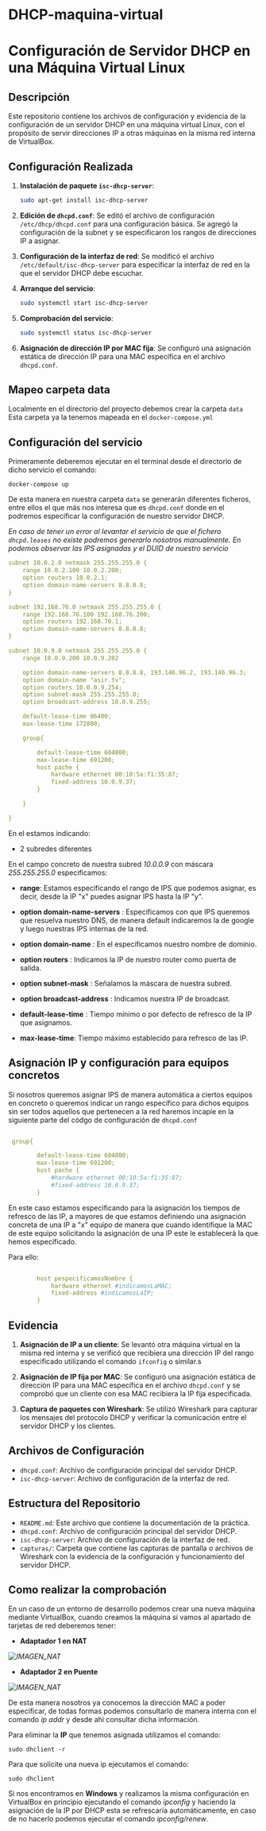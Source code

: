 # DHCP-maquina-virtual

# Configuración de Servidor DHCP en una Máquina Virtual Linux

## Descripción
Este repositorio contiene los archivos de configuración y evidencia de la configuración de un servidor DHCP en una máquina virtual Linux, con el propósito de servir direcciones IP a otras máquinas en la misma red interna de VirtualBox.

## Configuración Realizada

1. **Instalación de paquete `isc-dhcp-server`**: 
   ```bash
   sudo apt-get install isc-dhcp-server
   ```

2. **Edición de `dhcpd.conf`**: 
   Se editó el archivo de configuración `/etc/dhcp/dhcpd.conf` para una configuración básica. Se agregó la configuración de la subnet y se especificaron los rangos de direcciones IP a asignar.

3. **Configuración de la interfaz de red**: 
   Se modificó el archivo `/etc/default/isc-dhcp-server` para especificar la interfaz de red en la que el servidor DHCP debe escuchar.

4. **Arranque del servicio**: 
   ```bash
   sudo systemctl start isc-dhcp-server
   ```

5. **Comprobación del servicio**: 
   ```bash
   sudo systemctl status isc-dhcp-server
   ```

6. **Asignación de dirección IP por MAC fija**: 
   Se configuró una asignación estática de dirección IP para una MAC específica en el archivo `dhcpd.conf`.

## Mapeo carpeta data

Localmente en el directorio del proyecto debemos crear la carpeta ```data```
Esta carpeta ya la tenemos mapeada en el ```docker-compose.yml```


## Configuración del servicio

Primeramente deberemos ejecutar en el terminal desde el directorio de dicho servicio el comando:

```
docker-compose up
```

De esta manera en nuestra carpeta ```data``` se generarán diferentes ficheros, entre ellos el que más nos interesa que es ```dhcpd.conf``` donde en el podremos especificar la configuración de nuestro servidor DHCP.



*En caso de tener un error al levantar el servicio de que el fichero ```dhcpd.leases``` no existe podremos generarlo nosotros manualmente. En podemos observar las IPS asignadas y el DUID de nuestro servicio*


```yml
subnet 10.0.2.0 netmask 255.255.255.0 {    
    range 10.0.2.100 10.0.2.200;    
    option routers 10.0.2.1;    
    option domain-name-servers 8.8.8.8;    
}

subnet 192.168.76.0 netmask 255.255.255.0 {
    range 192.168.76.100 192.168.76.200;
    option routers 192.168.70.1;
    option domain-name-servers 8.8.8.8;
}

subnet 10.0.9.0 netmask 255.255.255.0 {
    range 10.0.9.200 10.0.9.202

    option domain-name-servers 8.8.8.8, 193.146.96.2, 193.146.96.3;
    option domain-name "asir.tv";
    option routers 10.0.0.9.254;
    option subnet-mask 255.255.255.0;
    option broadcast-address 10.0.9.255;

    default-lease-time 86400;
    max-lease-time 172800;

    group{

        default-lease-time 604800;
        max-lease-time 691200;
        host pache {
            hardware ethernet 00:10:5a:f1:35:87;
            fixed-address 10.0.9.37;
        }

    }

}

```

En el estamos indicando:

* 2 subredes diferentes


En el campo concreto de nuestra subred *10.0.0.9* con máscara *255.255.255.0* especificamos:

* **range**: Estamos especificando el rango de IPS que podemos asignar, es decir, desde la IP "x" puedes asignar IPS hasta la IP "y".

* **option domain-name-servers** : Especificamos con que IPS queremos que resuelva nuestro DNS, de manera default indicaremos la de google y luego nuestras IPS internas de la red.

* **option domain-name** : En el especificamos nuestro nombre de dominio.

* **option routers** :  Indicamos la IP de nuestro router como puerta de salida.

* **option subnet-mask** : Señalamos la máscara de nuestra subred.

* **option broadcast-address** : Indicamos nuestra IP de broadcast.

* **default-lease-time** : Tiempo mínimo o por defecto de refresco de la IP que asignamos.

* **max-lease-time**: Tiempo máximo establecido para refresco de las IP.


## Asignación IP y configuración para equipos concretos


Si nosotros queremos asignar IPS de manera automática a ciertos equipos en concreto o queremos indicar un rango específico para dichos equipos sin ser todos aquellos que pertenecen a la red haremos incapíe en la siguiente parte del códgo de configuración de ```dhcpd.conf```


```yml

 group{

        default-lease-time 604800;
        max-lease-time 691200;
        host pache {
            #hardware ethernet 00:10:5a:f1:35:87;
            #fixed-address 10.0.9.37;
        }

```

En este caso estamos especificando para la asignación los tiempos de refresco de las IP, a mayores de que estamos definiendo una asignación concreta de una IP a "x" equipo de manera que cuando identifique la MAC de este equipo solicitando la asignación de una IP este le establecerá la que hemos especificado.

Para ello:

```yml

        host pespecificamosNombre {
            hardware ethernet #indicamosLaMAC;
            fixed-address #indicamosLaIP;
        }


```


## Evidencia

1. **Asignación de IP a un cliente**: 
   Se levantó otra máquina virtual en la misma red interna y se verificó que recibiera una dirección IP del rango especificado utilizando el comando `ifconfig` o similar.s

2. **Asignación de IP fija por MAC**: 
   Se configuró una asignación estática de dirección IP para una MAC específica en el archivo `dhcpd.conf` y se comprobó que un cliente con esa MAC recibiera la IP fija especificada.

3. **Captura de paquetes con Wireshark**: 
   Se utilizó Wireshark para capturar los mensajes del protocolo DHCP y verificar la comunicación entre el servidor DHCP y los clientes.

## Archivos de Configuración

- `dhcpd.conf`: Archivo de configuración principal del servidor DHCP.
- `isc-dhcp-server`: Archivo de configuración de la interfaz de red.

## Estructura del Repositorio

- `README.md`: Este archivo que contiene la documentación de la práctica.
- `dhcpd.conf`: Archivo de configuración principal del servidor DHCP.
- `isc-dhcp-server`: Archivo de configuración de la interfaz de red.
- `capturas/`: Carpeta que contiene las capturas de pantalla o archivos de Wireshark con la evidencia de la configuración y funcionamiento del servidor DHCP.

## Como realizar la comprobación

En un caso de un entorno de desarrollo podemos crear una nueva máquina mediante VirtualBox, cuando creamos la máquina si vamos al apartado de tarjetas de red deberemos tener:

* **Adaptador 1 en NAT**

_![IMAGEN_NAT]()_

* **Adaptador 2 en Puente**

_![IMAGEN_NAT]()_

De esta manera nosotros ya conocemos la dirección MAC  a poder especificar, de todas formas podemos consultarlo de manera interna con el comando *ip addr* y desde ahi consultar dicha información.

Para eliminar la **IP** que tenemos asignada utilizamos el comando:

```
sudo dhclient -r
```

Para que solicite una nueva ip ejecutamos el comando:

```
sudo dhclient
```

Si nos encontramos en **Windows** y realizamos la misma configuración en VirtualBox en principio ejecutando el comando *ipconfig* y haciendo la asignación de la IP por DHCP esta se refrescaría automáticamente, en caso de no hacerlo podemos ejecutar el comando *ipconfig/renew*.
